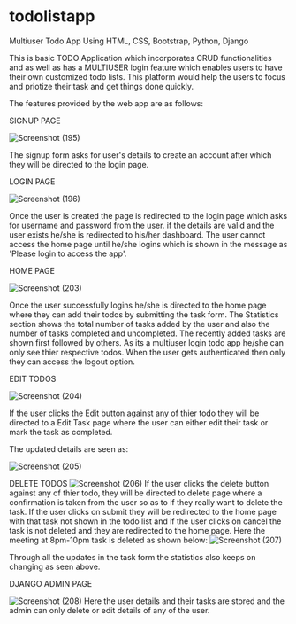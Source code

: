 # todolistapp
Multiuser Todo App Using HTML, CSS, Bootstrap, Python, Django

This is basic TODO Application which incorporates CRUD functionalities and as well as has a MULTIUSER login feature which enables users to have their own customized todo lists. This platform would help the users to focus and priotize their task and get things done quickly.

The features provided by the web app are as follows:


SIGNUP PAGE

![Screenshot (195)](https://user-images.githubusercontent.com/69718746/126900985-4a0487cd-cb77-4435-82e5-55a8caf50311.png)

The signup form asks for user's details to create an account after which they will be directed to the login page.


LOGIN PAGE

![Screenshot (196)](https://user-images.githubusercontent.com/69718746/126901044-9be0c1c7-e909-4f37-9dbd-41bfaf2e7f88.png)

Once the user is created the page is redirected to the login page which asks for username and password from the user. if the details are valid and the user exists he/she is redirected to his/her dashboard. The user cannot access the home page until he/she logins which is shown in the message as 'Please login to access the app'.


HOME PAGE

![Screenshot (203)](https://user-images.githubusercontent.com/69718746/126902503-ba1ed061-e393-447a-92dc-2d770bc45de3.png)

Once the user successfully logins he/she is directed to the home page where they can add their todos by submitting the task form. The Statistics section shows the total number of tasks added by the user and also the number of tasks completed and uncompleted. The recently added tasks are shown first followed by others. As its a multiuser login todo app he/she can only see thier respective todos. When the user gets authenticated then only they can access the logout option.


EDIT TODOS

![Screenshot (204)](https://user-images.githubusercontent.com/69718746/126902568-da8fbb4d-54b6-4c77-b004-6417893be2b9.png)

If the user clicks the Edit button against any of thier todo they will be directed to a Edit Task page where the user can either edit their task or mark the task as completed.


The updated details are seen as:

![Screenshot (205)](https://user-images.githubusercontent.com/69718746/126902735-8a55e206-8dce-4b98-9650-855afe79f053.png)


DELETE TODOS
![Screenshot (206)](https://user-images.githubusercontent.com/69718746/126902850-48145988-1b1c-4ccb-b9e6-223bbf9a84da.png)
If the user clicks the delete button against any of thier todo, they will be directed to delete page where a confirmation is taken from the user so as to if they really want to delete the task. If the user clicks on submit they will be redirected to the home page with that task not shown in the todo list and if the user clicks on cancel the task is not deleted and they are redirected to the home page.
Here the meeting at 8pm-10pm task is deleted as shown below:
![Screenshot (207)](https://user-images.githubusercontent.com/69718746/126903014-bc9ab95b-324d-41ee-9c2d-2e6ecea0c2c5.png)

Through all the updates in the task form the statistics also keeps on changing as seen above.


DJANGO ADMIN PAGE

![Screenshot (208)](https://user-images.githubusercontent.com/69718746/126903175-f5750cb5-f1e7-40cf-a54c-648e24f8d132.png)
Here the user details and their tasks are stored and the admin can only delete or edit details of any of the user.

